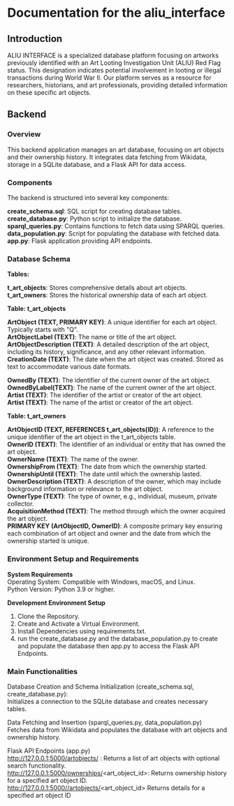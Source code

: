 # Documentation for the aliu_interface
## Introduction
ALIU INTERFACE is a specialized database platform focusing on artworks previously identified with an Art Looting Investigation Unit (ALIU) Red Flag status. This designation indicates potential involvement in looting or illegal transactions during World War II. Our platform serves as a resource for researchers, historians, and art professionals, providing detailed information on these specific art objects.
## Backend
### Overview 
This backend application manages an art database, focusing on art objects and their ownership history. It integrates data fetching from Wikidata, storage in a SQLite database, and a Flask API for data access.

### Components
The backend is structured into several key components:

**create_schema.sql**: SQL script for creating database tables.  
**create_database.py**: Python script to initialize the database.  
**sparql_queries.py**: Contains functions to fetch data using SPARQL queries.  
**data_population.py**: Script for populating the database with fetched data.  
**app.py**: Flask application providing API endpoints.  

### Database Schema

**Tables:**

**t_art_objects**: Stores comprehensive details about art objects.
**t_art_owners**: Stores the historical ownership data of each art object.


**Table: t_art_objects**

**ArtObject (TEXT, PRIMARY KEY)**: A unique identifier for each art object. Typically starts with "Q".  
**ArtObjectLabel (TEXT)**: The name or title of the art object.  
**ArtObjectDescription (TEXT)**: A detailed description of the art object, including its history, significance, and any other relevant information.  
**CreationDate (TEXT)**: The date when the art object was created. Stored as text to accommodate various date formats.  

**OwnedBy (TEXT)**: The identifier of the current owner of the art object.  
**OwnedByLabel(TEXT)**: The name of the current owner of the art object.   
**Artist (TEXT)**: The identifier of the artist or creator of the art object.  
**Artist (TEXT)**: The name of the artist or creator of the art object.  


**Table: t_art_owners**

**ArtObjectID (TEXT, REFERENCES t_art_objects(ID))**: A reference to the unique identifier of the art object in the t_art_objects table.  
**OwnerID (TEXT)**: The identifier of an individual or entity that has owned the art object.  
**OwnerName (TEXT)**: The name of the owner.  
**OwnershipFrom (TEXT)**: The date from which the ownership started.  
**OwnershipUntil (TEXT)**: The date until which the ownership lasted.  
**OwnerDescription (TEXT)**: A description of the owner, which may include background information or relevance to the art object.  
**OwnerType (TEXT)**: The type of owner, e.g., individual, museum, private collector.  
**AcquisitionMethod (TEXT)**: The method through which the owner acquired the art object.  
**PRIMARY KEY (ArtObjectID, OwnerID)**: A composite primary key ensuring each combination of art object and owner and the date from which the ownership started is unique.  

### Environment Setup and Requirements  

**System Requirements**  
Operating System: Compatible with Windows, macOS, and Linux.  
Python Version: Python 3.9 or higher.  

**Development Environment Setup**  
1. Clone the Repository.  
2. Create and Activate a Virtual Environment.  
3. Install Dependencies using requirements.txt.  
4. run the create_database.py and the database_population.py to create and populate the database then app.py to access the Flask API Endpoints.  

### Main Functionalities

Database Creation and Schema Initialization (create_schema.sql, create_database.py):  
Initializes a connection to the SQLite database and creates necessary tables.  

Data Fetching and Insertion (sparql_queries.py, data_population.py)  
Fetches data from Wikidata and populates the database with art objects and ownership history.  

Flask API Endpoints (app.py)  
http://127.0.0.1:5000/artobjects/ : Returns a list of art objects with optional search functionality.  
http://127.0.0.1:5000/ownerships/<art_object_id>: Returns ownership history for a specified art object ID.  
http://127.0.0.1:5000//artobjects/<art_object_id> Returns details for a specified art object ID